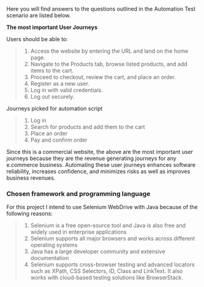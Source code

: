 Here you will find answers to the questions outlined in the Automation Test scenario are listed below.

**The most important User Journeys**

Users should be able to:
> 1. Access the website by entering the URL and land on the home page.
> 1. Navigate to the Products tab, browse listed products, and add items to the cart.
> 1. Proceed to checkout, review the cart, and place an order.
> 1. Register as a new user.
> 1. Log in with valid credentials.
> 1. Log out securely.

Journeys picked for automation script
> 1. Log in
> 1. Search for products and add them to the cart
> 1. Place an order
> 1. Pay and confirm order

Since this is a commercial website, the above are the most important user journeys because they are the revenue generating journeys for any e.commerce business. Automating these user journeys enhances software reliability, increases confidence, and minimizes risks as well as improves business revenues.

### Chosen framework and programming language

For this project I intend to use Selenium WebDrive with Java because of the following reasons:
> 1. Selenium is a free open-source tool and Java is also free and widely used in enterprise applications
> 2. Selenium supports all major browsers and works across different operating systems
> 3. Java has a large developer community and extensive documentation
> 4. Selenium supports cross-browser testing and advanced locators such as XPath, CSS Selectors, ID, Class and LinkText. It also works with cloud-based testing solutions like BrowserStack.